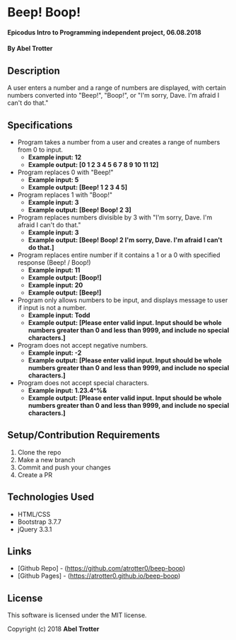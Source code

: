 # Beep! Boop!

#### Epicodus Intro to Programming independent project, 06.08.2018

#### By Abel Trotter

## Description

A user enters a number and a range of numbers are displayed, with certain numbers converted into "Beep!", "Boop!", or "I'm sorry, Dave. I'm afraid I can't do that."

## Specifications

* Program takes a number from a user and creates a range of numbers from 0 to input.
  * **Example input: 12**
  * **Example output: [0 1 2 3 4 5 6 7 8 9 10 11 12]**
* Program replaces 0 with "Beep!"
  * **Example input: 5**
  * **Example output: [Beep! 1 2 3 4 5]**
* Program replaces 1 with "Boop!"
  * **Example input: 3**
  * **Example output: [Beep! Boop! 2 3]**
* Program replaces numbers divisible by 3 with "I'm sorry, Dave. I'm afraid I can't do that."
  * **Example input: 3**
  * **Example output: [Beep! Boop! 2 I'm sorry, Dave. I'm afraid I can't do that.]**
* Program replaces entire number if it contains a 1 or a 0 with specified response (Beep! / Boop!)
  * **Example input: 11**
  * **Example output: [Boop!]**
  * **Example input: 20**
  * **Example output: [Beep!]**
* Program only allows numbers to be input, and displays message to user if input is not a number.
  * **Example input: Todd**
  * **Example output: [Please enter valid input. Input should be whole numbers greater than 0 and less than 9999, and include no special characters.]**
* Program does not accept negative numbers.
  * **Example input: -2**
  * **Example output: [Please enter valid input. Input should be whole numbers greater than 0 and less than 9999, and include no special characters.]**
* Program does not accept special characters.
  * **Example input: 1.23.4^%&**
  * **Example output: [Please enter valid input. Input should be whole numbers greater than 0 and less than 9999, and include no special characters.]**

## Setup/Contribution Requirements

1. Clone the repo
1. Make a new branch
1. Commit and push your changes
1. Create a PR

## Technologies Used

* HTML/CSS
* Bootstrap 3.7.7
* jQuery 3.3.1

## Links

* [Github Repo] - (https://github.com/atrotter0/beep-boop)
* [Github Pages] - (https://atrotter0.github.io/beep-boop)

## License

This software is licensed under the MIT license.

Copyright (c) 2018 **Abel Trotter**